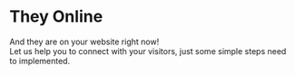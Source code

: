 # They Online
And they are on your website right now!  
Let us help you to connect with your visitors, just some simple steps need to implemented.
